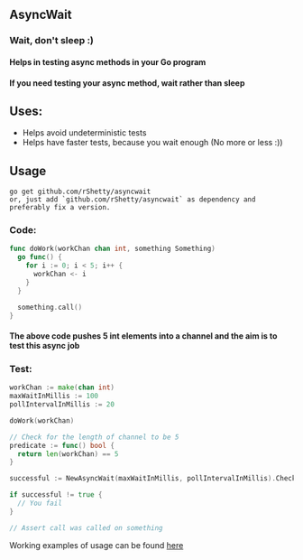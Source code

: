 ## AsyncWait
### Wait, don't sleep :)

#### Helps in testing async methods in your Go program
#### If you need testing your async method, wait rather than sleep

## Uses:
- Helps avoid undeterministic tests
- Helps have faster tests, because you wait enough (No more or less :))

## Usage
```
go get github.com/rShetty/asyncwait
or, just add `github.com/rShetty/asyncwait` as dependency and preferably fix a version.
```

### Code:
```go
func doWork(workChan chan int, something Something)
  go func() {
    for i := 0; i < 5; i++ {
      workChan <- i
    }
  }

  something.call()
}
```

#### The above code pushes 5 int elements into a channel and the aim is to test this async job

### Test:
```go
workChan := make(chan int)
maxWaitInMillis := 100
pollIntervalInMillis := 20

doWork(workChan)

// Check for the length of channel to be 5
predicate := func() bool {
  return len(workChan) == 5 
}

successful := NewAsyncWait(maxWaitInMillis, pollIntervalInMillis).Check(predicate)

if successful != true {
  // You fail
}

// Assert call was called on something
```

Working examples of usage can be found [here](https://github.com/rShetty/asyncwait/tree/master/example)
